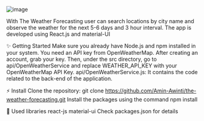 ![image](https://github.com/user-attachments/assets/62ed882c-f5eb-4287-b044-97be474ad0c3)

With The Weather Forecasting user can search locations by city name and observe the weather for the next 5-6 days and 3 hour interval.
The app is developed using React.js and material-UI

✨ Getting Started
Make sure you already have Node.js and npm installed in your system.
You need an API key from OpenWeatherMap. After creating an account, grab your key.
Then, under the src directory, go to api/OpenWeatherService and replace WEATHER_API_KEY with your OpenWeatherMap API Key.
api/OpenWeatherService.js: It contains the code related to the back-end of the application.

⚡ Install
Clone the repository:
git clone https://github.com/Amin-Awinti/the-weather-forecasting.git
Install the packages using the command npm install

📙 Used libraries
react-js
material-ui
Check packages.json for details
